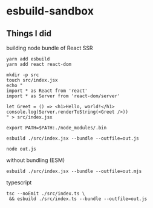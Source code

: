 # esbuild-sandbox

## Things I did

building node bundle of React SSR

```
yarn add esbuild
yarn add react react-dom

mkdir -p src
touch src/index.jsx
echo "
import * as React from 'react'
import * as Server from 'react-dom/server'

let Greet = () => <h1>Hello, world!</h1>
console.log(Server.renderToString(<Greet />))
" > src/index.jsx

export PATH=$PATH:./node_modules/.bin

esbuild ./src/index.jsx --bundle --outfile=out.js

node out.js
```

without bundling (ESM)

```
esbuild ./src/index.jsx --bundle --outfile=out.mjs
```

typescript

```
tsc --noEmit ./src/index.ts \
 && esbuild ./src/index.ts --bundle --outfile=out.js
```
